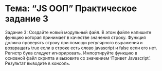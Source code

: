 # Тема: “JS ООП” Практическое задание 3

Задание 3: Создайте новый модульный файл. В этом файле напишите
функцию которая принимает в качестве значения строку. Функция должна
проверять строку при помощи регулярного выражения и возвращать true если в
строке есть слово javascript и false если его нет. Регистр букв следует
игнорировать. Импортируйте функцию в основной файл скрипта и вызовите со
значением ‘Привет Javascript’. Результат выводите в консоль.
